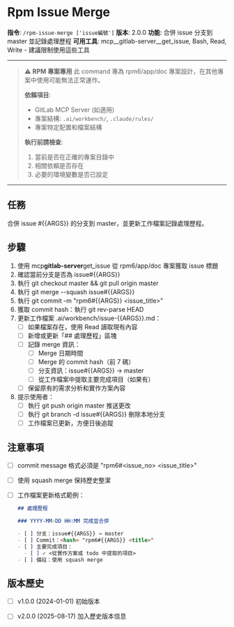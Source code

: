 # Rpm Issue Merge

**指令**: `/rpm-issue-merge ['issue編號']`
**版本**: 2.0.0
**功能**: 合併 issue 分支到 master 並記錄處理歷程
**可用工具**: mcp__gitlab-server__get_issue, Bash, Read, Write - 建議限制使用這些工具

---

> ⚠️ **RPM 專案專用**
> 此 command 專為 rpm6/app/doc 專案設計，在其他專案中使用可能無法正常運作。
>
> **依賴項目**:
> - GitLab MCP Server (如適用)
> - 專案結構: `.ai/workbench/`, `.claude/rules/`
> - 專案特定配置和檔案結構
>
> **執行前請檢查**:
> 1. 當前是否在正確的專案目錄中
> 2. 相關依賴是否存在
> 3. 必要的環境變數是否已設定

---


## 任務

合併 issue #{{ARGS}} 的分支到 master，並更新工作檔案記錄處理歷程。

## 步驟

1. 使用 mcp**gitlab-server**get_issue 從 rpm6/app/doc 專案獲取 issue 標題
2. 確認當前分支是否為 issue#{{ARGS}}
3. 執行 git checkout master && git pull origin master
4. 執行 git merge --squash issue#{{ARGS}}
5. 執行 git commit -m "rpm6#{{ARGS}} <issue_title>"
6. 獲取 commit hash：執行 git rev-parse HEAD
7. 更新工作檔案 .ai/workbench/issue-{{ARGS}}.md：
   - [ ] 如果檔案存在，使用 Read 讀取現有內容
   - [ ] 新增或更新「## 處理歷程」區塊
   - [ ] 記錄 merge 資訊：
     - [ ] Merge 日期時間
     - [ ] Merge 的 commit hash（前 7 碼）
     - [ ] 分支資訊：issue#{{ARGS}} → master
     - [ ] 從工作檔案中提取主要完成項目（如果有）
   - [ ] 保留原有的需求分析和實作方案內容
8. 提示使用者：
   - [ ] 執行 git push origin master 推送更改
   - [ ] 執行 git branch -d issue#{{ARGS}} 刪除本地分支
   - [ ] 工作檔案已更新，方便日後追蹤

## 注意事項

- [ ] commit message 格式必須是 "rpm6#<issue_no> <issue_title>"
- [ ] 使用 squash merge 保持歷史整潔
- [ ] 工作檔案更新格式範例：

  ```markdown
  ## 處理歷程

  ### YYYY-MM-DD HH:MM 完成並合併

  - [ ] 分支：issue#{{ARGS}} → master
  - [ ] Commit：<hash> "rpm6#{{ARGS}} <title>"
  - [ ] 主要完成項目：
    - [ ] ✓ <從實作方案或 todo 中提取的項目>
  - [ ] 備註：使用 squash merge
  ```

## 版本歷史

- [ ] v1.0.0 (2024-01-01) 初始版本
- [ ] v2.0.0 (2025-08-17) 加入歷史版本信息

